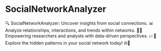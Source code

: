 # SocialNetworkAnalyzer
🔍 SocialNetworkAnalyzer: Uncover insights from social connections. 📊 Analyze relationships, interactions, and trends within networks. 🕵️‍♂️ Empowering researchers and analysts with data-driven perspectives. 📈🔬 Explore the hidden patterns in your social network today! 🌐🚀
